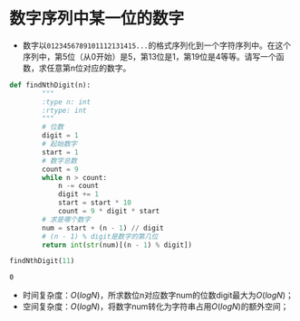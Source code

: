 # 数字序列中某一位的数字

* 数字以`0123456789101112131415...`的格式序列化到一个字符序列中。在这个序列中，第5位（从0开始）是5，第13位是1，第19位是4等等。请写一个函数，求任意第n位对应的数字。


```python
def findNthDigit(n):
        """
        :type n: int
        :rtype: int
        """
        # 位数
        digit = 1
        # 起始数字
        start = 1
        # 数字总数
        count = 9
        while n > count:
            n -= count
            digit += 1
            start = start * 10
            count = 9 * digit * start
        # 求是哪个数字
        num = start + (n - 1) // digit
        # (n - 1) % digit是数字的第几位
        return int(str(num)[(n - 1) % digit])
```


```python
findNthDigit(11)
```




    0



* 时间复杂度：$O(logN)$，所求数位n对应数字num的位数digit最大为$O(logN)$；
* 空间复杂度：$O(logN)$，将数字num转化为字符串占用$O(logN)$的额外空间；
